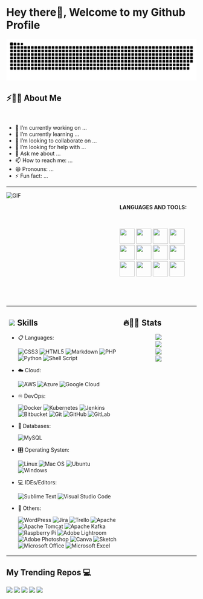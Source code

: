 # Hey there👋, Welcome to my Github Profile
<div align="center">
  <img src="https://github.com/1999AZZAR/1999AZZAR/blob/main/resources/img/grid-snake.svg" alt="snake" />
</div>

## ⚡🙋‍♂️ About Me
</br>

- 🔭 I’m currently working on ...
- 🌱 I’m currently learning ...
- 👯 I’m looking to collaborate on ...
- 🤔 I’m looking for help with ...
- 💬 Ask me about ...
- 📫 How to reach me: ...
- 😄 Pronouns: ...
- ⚡ Fun fact: ...
  
<hr>
<a target="_blank"><img align="left" height="300" width="300" alt="GIF" src="https://github.com/JayantGoel001/JayantGoel001/blob/master/GIF/github.gif"></a>
<br/>

**LANGUAGES AND TOOLS:**

<br/>
<br/>
<code><img height="40" width="40" src="https://cdn4.iconfinder.com/data/icons/logos-and-brands/512/181_Java_logo_logos-512.png"></code>
<code><img height="40" width="40" src="https://encrypted-tbn0.gstatic.com/images?q=tbn:ANd9GcT8kPdvmlb5J1gqnNlOorusyKlJdkubZwhQNoEgkIovhw&s"></code>
<code><img height="40" width="40" src="https://www.geekandjob.com/uploads/wiki/3abebb36b664ca8ac4d29397bb9d2705198996a5.png"></code>
<code><img height="40" width="40" src="https://cdn4.iconfinder.com/data/icons/logos-and-brands/512/97_Docker_logo_logos-512.png"></code>
<code><img height="40" width="40" src="https://resources.jetbrains.com/storage/products/intellij-idea/img/meta/intellij-idea_logo_300x300.png"></code>
<code><img height="40" width="40" src="https://angular.io/assets/images/logos/angular/angular.svg"></code>
<code><img height="40" width="40" src="https://www.w3.org/html/logo/downloads/HTML5_Logo_512.png"></code>
<code><img height="40" width="40" src="https://upload.wikimedia.org/wikipedia/commons/d/d5/CSS3_logo_and_wordmark.svg"></code>
<code><img height="40" width="40" src="https://upload.wikimedia.org/wikipedia/commons/4/48/Markdown-mark.svg"></code>
<code><img height="40" width="40" src="https://code.visualstudio.com/assets/branding/app-icon.png"></code>
<code><img height="40" width="40" src="https://cdn4.iconfinder.com/data/icons/logos-and-brands/512/97_Docker_logo_logos-512.png"></code>
<code><img height="40" width="40" src="https://cdn4.iconfinder.com/data/icons/logos-and-brands/512/97_Docker_logo_logos-512.png"></code>

<table width="100%">
  <tr>
    <td width="60%">

## <img src="https://media2.giphy.com/media/QssGEmpkyEOhBCb7e1/giphy.gif?cid=ecf05e47a0n3gi1bfqntqmob8g9aid1oyj2wr3ds3mg700bl&rid=giphy.gif" width ="25"><b> Skills</b>

<p align="center">

- 📋 Languages:

  ![CSS3](https://img.shields.io/badge/css3-%231572B6.svg?style=for-the-badge&logo=css3&logoColor=white)
  ![HTML5](https://img.shields.io/badge/html5-%23E34F26.svg?style=for-the-badge&logo=html5&logoColor=white)
  ![Markdown](https://img.shields.io/badge/markdown-%23000000.svg?style=for-the-badge&logo=markdown&logoColor=white)
  ![PHP](https://img.shields.io/badge/php-%23777BB4.svg?style=for-the-badge&logo=php&logoColor=white)
  ![Python](https://img.shields.io/badge/python-3670A0?style=for-the-badge&logo=python&logoColor=ffdd54)
  ![Shell Script](https://img.shields.io/badge/shell_script-%23121011.svg?style=for-the-badge&logo=gnu-bash&logoColor=white)

- ☁️ Cloud:

  ![AWS](https://img.shields.io/badge/AWS-%23FF9900.svg?style=for-the-badge&logo=amazon-aws&logoColor=white)
  ![Azure](https://img.shields.io/badge/azure-%230072C6.svg?style=for-the-badge&logo=microsoftazure&logoColor=white)
  ![Google Cloud](https://img.shields.io/badge/GoogleCloud-%234285F4.svg?style=for-the-badge&logo=google-cloud&logoColor=white)

- ♾️ DevOps:

  ![Docker](https://img.shields.io/badge/docker-%230db7ed.svg?style=for-the-badge&logo=docker&logoColor=white)
  ![Kubernetes](https://img.shields.io/badge/kubernetes-%23326ce5.svg?style=for-the-badge&logo=kubernetes&logoColor=white)
  ![Jenkins](https://img.shields.io/badge/jenkins-%232C5263.svg?style=for-the-badge&logo=jenkins&logoColor=white)
  ![Bitbucket](https://img.shields.io/badge/bitbucket-%230047B3.svg?style=for-the-badge&logo=bitbucket&logoColor=white)
  ![Git](https://img.shields.io/badge/git-%23F05033.svg?style=for-the-badge&logo=git&logoColor=white)
  ![GitHub](https://img.shields.io/badge/github-%23121011.svg?style=for-the-badge&logo=github&logoColor=white)
  ![GitLab](https://img.shields.io/badge/gitlab-%23181717.svg?style=for-the-badge&logo=gitlab&logoColor=white)

- 💾 Databases:
  
  ![MySQL](https://img.shields.io/badge/mysql-%2300f.svg?style=for-the-badge&logo=mysql&logoColor=white)

- 🎛️ Operating Systen:
  
  ![Linux](https://img.shields.io/badge/Linux-FCC624?style=for-the-badge&logo=linux&logoColor=black)
  ![Mac OS](https://img.shields.io/badge/mac%20os-000000?style=for-the-badge&logo=macos&logoColor=F0F0F0)
  ![Ubuntu](https://img.shields.io/badge/Ubuntu-E95420?style=for-the-badge&logo=ubuntu&logoColor=white)
  ![Windows](https://img.shields.io/badge/Windows-0078D6?style=for-the-badge&logo=windows&logoColor=white)

- 💻 IDEs/Editors:
  
  ![Sublime Text](https://img.shields.io/badge/sublime_text-%23575757.svg?style=for-the-badge&logo=sublime-text&logoColor=important)
  ![Visual Studio Code](https://img.shields.io/badge/Visual%20Studio%20Code-0078d7.svg?style=for-the-badge&logo=visual-studio-code&logoColor=white)

- 🥅 Others:

  ![WordPress](https://img.shields.io/badge/WordPress-%23117AC9.svg?style=for-the-badge&logo=WordPress&logoColor=white)
  ![Jira](https://img.shields.io/badge/jira-%230A0FFF.svg?style=for-the-badge&logo=jira&logoColor=white)
  ![Trello](https://img.shields.io/badge/Trello-%23026AA7.svg?style=for-the-badge&logo=Trello&logoColor=white)
  ![Apache](https://img.shields.io/badge/apache-%23D42029.svg?style=for-the-badge&logo=apache&logoColor=white)
  ![Apache Tomcat](https://img.shields.io/badge/apache%20tomcat-%23F8DC75.svg?style=for-the-badge&logo=apache-tomcat&logoColor=black)
  ![Apache Kafka](https://img.shields.io/badge/Apache%20Kafka-000?style=for-the-badge&logo=apachekafka)
  ![Raspberry Pi](https://img.shields.io/badge/-RaspberryPi-C51A4A?style=for-the-badge&logo=Raspberry-Pi)
  ![Adobe Lightroom](https://img.shields.io/badge/Adobe%20Lightroom-31A8FF.svg?style=for-the-badge&logo=Adobe%20Lightroom&logoColor=white)
  ![Adobe Photoshop](https://img.shields.io/badge/adobe%20photoshop-%2331A8FF.svg?style=for-the-badge&logo=adobe%20photoshop&logoColor=white)
  ![Canva](https://img.shields.io/badge/Canva-%2300C4CC.svg?style=for-the-badge&logo=Canva&logoColor=white)
  ![Sketch](https://img.shields.io/badge/Sketch-FFB387?style=for-the-badge&logo=sketch&logoColor=black)
  ![Microsoft Office](https://img.shields.io/badge/Microsoft_Office-D83B01?style=for-the-badge&logo=microsoft-office&logoColor=white)
  ![Microsoft Excel](https://img.shields.io/badge/Microsoft_Excel-217346?style=for-the-badge&logo=microsoft-excel&logoColor=white)
</td>
<td valign="top" width="40%">
  
  ## 🔥📄📜 Stats

<p align="center">
    <img width="100%" src="https://github-readme-stats.vercel.app/api?username=yassingamalz&theme=algolia&show_icons=true&bg_color=45,9336B4,40128B&text_color=FFFFFF&title_color=FFFFFF" />
    </br>
    <img width="100%" src="https://github-readme-streak-stats.herokuapp.com?user=yassingamalz&theme=ambient-gradient&background=45%2C9336B4%2C40128B"/>
    </br>
    <img width="100%" src="https://github-readme-stats.vercel.app/api/top-langs/?username=yassingamalz&exclude_repo=Portfolio,HomePal&langs_count=7&layout=compact&bg_color=45,9336B4,40128B&text_color=FFFFFF&title_color=FFFFFF" />
    </br>
    <img width="100%" src="https://github-profile-trophy.vercel.app/?username=yassingamalz&no-frame=true&column=3&theme=darkhub"/>

  </p>
  
 </td>
</tr>
</table>

## My Trending Repos 💻

[![](https://github-readme-stats.vercel.app/api/pin/?username=yassingamalz&repo=product-service&&bg_color=45,9336B4,40128B&title_color=FFFFFF&text_color=FFFFFF&icon_color=FFFFFF)](https://github.com/yassingamalz/product-service)
[![](https://github-readme-stats.vercel.app/api/pin/?username=yassingamalz&repo=user-management-service&&bg_color=45,9336B4,40128B&title_color=FFFFFF&text_color=FFFFFF&icon_color=FFFFFF)](https://github.com/yassingamalz/user-management-service)
[![](https://github-readme-stats.vercel.app/api/pin/?username=yassingamalz&repo=fe-projects&bg_color=45,9336B4,40128B&title_color=FFFFFF&text_color=FFFFFF&icon_color=FFFFFF)](https://github.com/yassingamalz/fe-projects)
[![](https://github-readme-stats.vercel.app/api/pin/?username=yassingamalz&repo=CovidPM&bg_color=45,9336B4,40128B&title_color=FFFFFF&text_color=FFFFFF&icon_color=FFFFFF)](https://github.com/yassingamalz/CovidPM)
[![](https://github-readme-stats.vercel.app/api/pin/?username=yassingamalz&repo=basics&bg_color=45,9336B4,40128B&title_color=FFFFFF&text_color=FFFFFF&icon_color=FFFFFF)](https://github.com/yassingamalz/basics)
